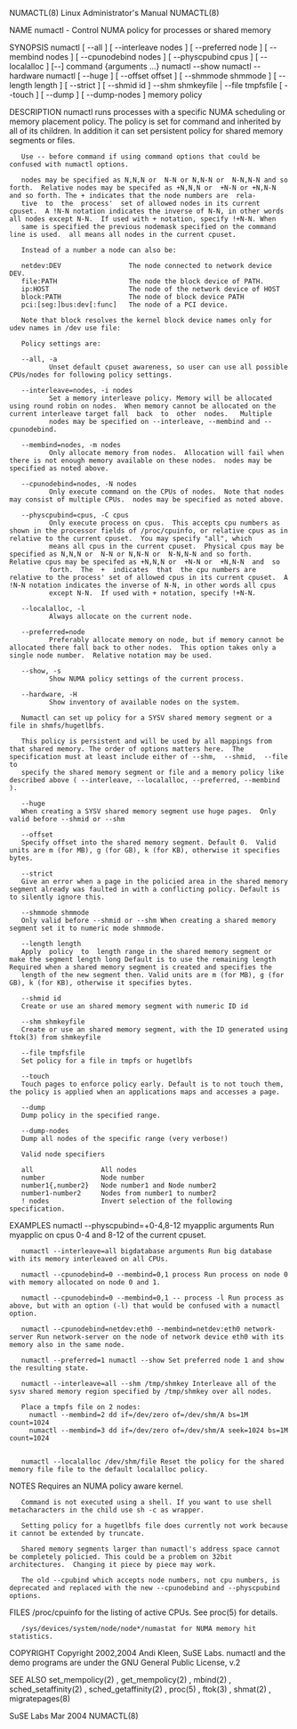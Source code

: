 NUMACTL(8)                                                                               Linux Administrator's Manual                                                                              NUMACTL(8)



NAME
       numactl - Control NUMA policy for processes or shared memory

SYNOPSIS
       numactl [ --all ] [ --interleave nodes ] [ --preferred node ] [ --membind nodes ] [ --cpunodebind nodes ] [ --physcpubind cpus ] [ --localalloc ] [--] command {arguments ...}
       numactl --show
       numactl --hardware
       numactl [ --huge ] [ --offset offset ] [ --shmmode shmmode ] [ --length length ] [ --strict ]
       [ --shmid id ] --shm shmkeyfile | --file tmpfsfile
       [ --touch ] [ --dump ] [ --dump-nodes ] memory policy

DESCRIPTION
       numactl  runs processes with a specific NUMA scheduling or memory placement policy.  The policy is set for command and inherited by all of its children.  In addition it can set persistent policy for
       shared memory segments or files.

       Use -- before command if using command options that could be confused with numactl options.

       nodes may be specified as N,N,N or  N-N or N,N-N or  N-N,N-N and so forth.  Relative nodes may be specifed as +N,N,N or  +N-N or +N,N-N and so forth. The + indicates that the node numbers are  rela-
       tive  to  the  process'  set of allowed nodes in its current cpuset.  A !N-N notation indicates the inverse of N-N, in other words all nodes except N-N.  If used with + notation, specify !+N-N. When
       same is specified the previous nodemask specified on the command line is used.  all means all nodes in the current cpuset.

       Instead of a number a node can also be:

       netdev:DEV                 The node connected to network device DEV.
       file:PATH                  The node the block device of PATH.
       ip:HOST                    The node of the network device of HOST
       block:PATH                 The node of block device PATH
       pci:[seg:]bus:dev[:func]   The node of a PCI device.

       Note that block resolves the kernel block device names only for udev names in /dev use file:

       Policy settings are:

       --all, -a
              Unset default cpuset awareness, so user can use all possible CPUs/nodes for following policy settings.

       --interleave=nodes, -i nodes
              Set a memory interleave policy. Memory will be allocated using round robin on nodes.  When memory cannot be allocated on the current interleave target fall  back  to  other  nodes.   Multiple
              nodes may be specified on --interleave, --membind and --cpunodebind.

       --membind=nodes, -m nodes
              Only allocate memory from nodes.  Allocation will fail when there is not enough memory available on these nodes.  nodes may be specified as noted above.

       --cpunodebind=nodes, -N nodes
              Only execute command on the CPUs of nodes.  Note that nodes may consist of multiple CPUs.  nodes may be specified as noted above.

       --physcpubind=cpus, -C cpus
              Only execute process on cpus.  This accepts cpu numbers as shown in the processor fields of /proc/cpuinfo, or relative cpus as in relative to the current cpuset.  You may specify "all", which
              means all cpus in the current cpuset.  Physical cpus may be specified as N,N,N or  N-N or N,N-N or  N-N,N-N and so forth.  Relative cpus may be specifed as +N,N,N or  +N-N or  +N,N-N  and  so
              forth.  The  +  indicates  that  the cpu numbers are relative to the process' set of allowed cpus in its current cpuset.  A !N-N notation indicates the inverse of N-N, in other words all cpus
              except N-N.  If used with + notation, specify !+N-N.

       --localalloc, -l
              Always allocate on the current node.

       --preferred=node
              Preferably allocate memory on node, but if memory cannot be allocated there fall back to other nodes.  This option takes only a single node number.  Relative notation may be used.

       --show, -s
              Show NUMA policy settings of the current process.

       --hardware, -H
              Show inventory of available nodes on the system.

       Numactl can set up policy for a SYSV shared memory segment or a file in shmfs/hugetlbfs.

       This policy is persistent and will be used by all mappings from that shared memory. The order of options matters here.  The specification must at least include either of --shm,  --shmid,  --file  to
       specify the shared memory segment or file and a memory policy like described above ( --interleave, --localalloc, --preferred, --membind ).

       --huge
       When creating a SYSV shared memory segment use huge pages.  Only valid before --shmid or --shm

       --offset
       Specify offset into the shared memory segment. Default 0.  Valid units are m (for MB), g (for GB), k (for KB), otherwise it specifies bytes.

       --strict
       Give an error when a page in the policied area in the shared memory segment already was faulted in with a conflicting policy. Default is to silently ignore this.

       --shmmode shmmode
       Only valid before --shmid or --shm When creating a shared memory segment set it to numeric mode shmmode.

       --length length
       Apply  policy  to  length range in the shared memory segment or make the segment length long Default is to use the remaining length Required when a shared memory segment is created and specifies the
       length of the new segment then. Valid units are m (for MB), g (for GB), k (for KB), otherwise it specifies bytes.

       --shmid id
       Create or use an shared memory segment with numeric ID id

       --shm shmkeyfile
       Create or use an shared memory segment, with the ID generated using ftok(3) from shmkeyfile

       --file tmpfsfile
       Set policy for a file in tmpfs or hugetlbfs

       --touch
       Touch pages to enforce policy early. Default is to not touch them, the policy is applied when an applications maps and accesses a page.

       --dump
       Dump policy in the specified range.

       --dump-nodes
       Dump all nodes of the specific range (very verbose!)

       Valid node specifiers

       all                 All nodes
       number              Node number
       number1{,number2}   Node number1 and Node number2
       number1-number2     Nodes from number1 to number2
       ! nodes             Invert selection of the following specification.

EXAMPLES
       numactl --physcpubind=+0-4,8-12 myapplic arguments Run myapplic on cpus 0-4 and 8-12 of the current cpuset.

       numactl --interleave=all bigdatabase arguments Run big database with its memory interleaved on all CPUs.

       numactl --cpunodebind=0 --membind=0,1 process Run process on node 0 with memory allocated on node 0 and 1.

       numactl --cpunodebind=0 --membind=0,1 -- process -l Run process as above, but with an option (-l) that would be confused with a numactl option.

       numactl --cpunodebind=netdev:eth0 --membind=netdev:eth0 network-server Run network-server on the node of network device eth0 with its memory also in the same node.

       numactl --preferred=1 numactl --show Set preferred node 1 and show the resulting state.

       numactl --interleave=all --shm /tmp/shmkey Interleave all of the sysv shared memory region specified by /tmp/shmkey over all nodes.

       Place a tmpfs file on 2 nodes:
         numactl --membind=2 dd if=/dev/zero of=/dev/shm/A bs=1M count=1024
         numactl --membind=3 dd if=/dev/zero of=/dev/shm/A seek=1024 bs=1M count=1024


       numactl --localalloc /dev/shm/file Reset the policy for the shared memory file file to the default localalloc policy.

NOTES
       Requires an NUMA policy aware kernel.

       Command is not executed using a shell. If you want to use shell metacharacters in the child use sh -c as wrapper.

       Setting policy for a hugetlbfs file does currently not work because it cannot be extended by truncate.

       Shared memory segments larger than numactl's address space cannot be completely policied. This could be a problem on 32bit architectures.  Changing it piece by piece may work.

       The old --cpubind which accepts node numbers, not cpu numbers, is deprecated and replaced with the new --cpunodebind and --physcpubind options.


FILES
       /proc/cpuinfo for the listing of active CPUs. See proc(5) for details.

       /sys/devices/system/node/node*/numastat for NUMA memory hit statistics.


COPYRIGHT
       Copyright 2002,2004 Andi Kleen, SuSE Labs.  numactl and the demo programs are under the GNU General Public License, v.2


SEE ALSO
       set_mempolicy(2) , get_mempolicy(2) , mbind(2) , sched_setaffinity(2) , sched_getaffinity(2) , proc(5) , ftok(3) , shmat(2) , migratepages(8)




SuSE Labs                                                                                          Mar 2004                                                                                        NUMACTL(8)
